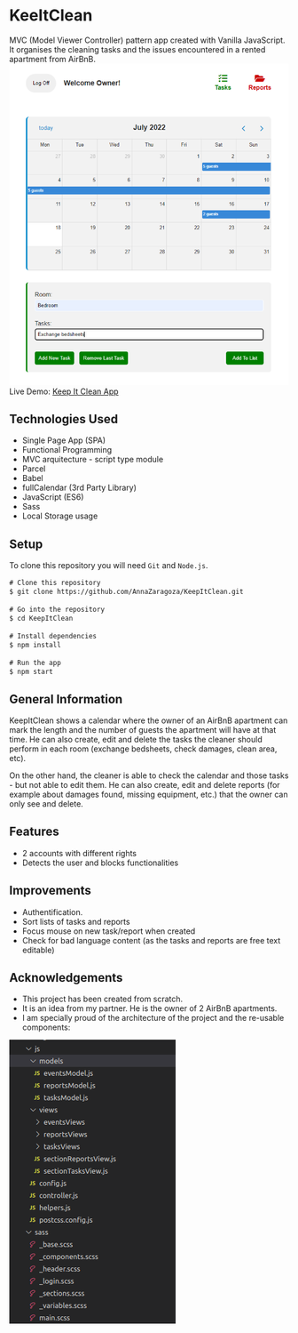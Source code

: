 # KeeItClean

MVC (Model Viewer Controller) pattern app created with Vanilla JavaScript.
It organises the cleaning tasks and the issues encountered in a rented apartment from AirBnB. 
![Alt Text](https://github.com/AnnaZaragoza/KeepItClean/blob/30080bce13623be0ff9c6225bb2915d2a897c9ac/img/app.png)
Live Demo: [Keep It Clean App](https://keepitcleanapp.netlify.app/)


## Technologies Used
- Single Page App (SPA)
- Functional Programming
- MVC arquitecture - script type module
- Parcel
- Babel
- fullCalendar (3rd Party Library)
- JavaScript (ES6)
- Sass
- Local Storage usage


## Setup
To clone this repository you will need `Git` and `Node.js`.

```
# Clone this repository
$ git clone https://github.com/AnnaZaragoza/KeepItClean.git

# Go into the repository
$ cd KeepItClean

# Install dependencies
$ npm install

# Run the app
$ npm start

```

## General Information
KeepItClean shows a calendar where the owner of an AirBnB apartment can mark the length and the number of guests the apartment will have at that time. He can also create, edit and delete the tasks the cleaner should perform in each room (exchange bedsheets, check damages, clean area, etc). 

On the other hand, the cleaner is able to check the calendar and those tasks - but not able to edit them. He can also create, edit and delete reports (for example about damages found, missing equipment, etc.) that the owner can only see and delete.

## Features
- 2 accounts with different rights
- Detects the user and blocks functionalities


## Improvements
- Authentification.
- Sort lists of tasks and reports 
- Focus mouse on new task/report when created
- Check for bad language content (as the tasks and reports are free text editable)

## Acknowledgements
- This project has been created from scratch. 
- It is an idea from my partner. He is the owner of 2 AirBnB apartments.
- I am specially proud of the architecture of the project and the re-usable components:

![Alt Text](https://github.com/AnnaZaragoza/KeepItClean/blob/c8db5bb90f197dc11ccca0711ba9e5f82b305d79/img/srcfiles.png)
